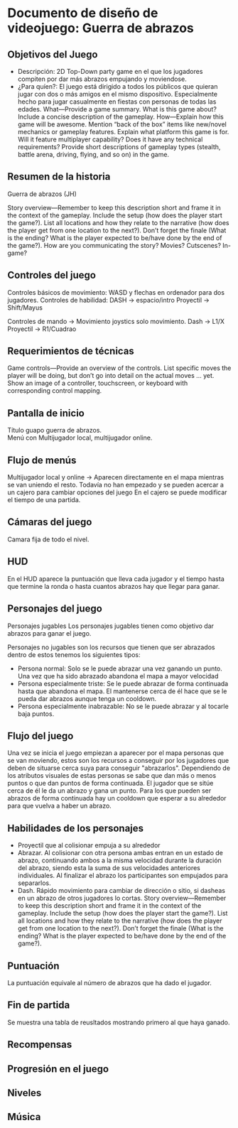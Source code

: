 # Documento de diseño de videojuego: Guerra de abrazos



## Objetivos del Juego

+ Descripción: 2D Top-Down party game en el que los jugadores compiten por dar más abrazos empujando y moviendose.
+ ¿Para quíen?: El juego está dirigido a todos los públicos que quieran jugar con dos o más amigos en el mismo dispositivo. Especialmente hecho para jugar casualmente en fiestas con personas de todas las edades.
What—Provide a game summary. What is this game about? Include a concise description of the gameplay.
How—Explain how this game will be awesome. Mention “back of the box” items like new/novel mechanics or gameplay features.
Explain what platform this game is for. Will it feature multiplayer capability? Does it have any technical requirements?
Provide short descriptions of gameplay types (stealth, battle arena, driving, flying, and so on) in the game.

## Resumen de la historia

Guerra de abrazos (JH)

Story overview—Remember to keep this description short and frame it in the context of the gameplay. Include the setup (how does the player start the game?). List all locations and how they relate to the narrative (how does the player get from one location to the next?). Don’t forget the finale (What is the ending? What is the player expected to be/have done by the end of the game?).
How are you communicating the story? Movies? Cutscenes? In-game?

## Controles del juego
Controles básicos de movimiento: WASD y flechas en ordenador para dos jugadores. 
Controles de habilidad: DASH -> espacio/intro
Proyectil -> Shift/Mayus

Controles de mando -> Movimiento joystics solo movimiento.
Dash -> L1/X
Proyectil -> R1/Cuadrao

## Requerimientos de técnicas
Game controls—Provide an overview of the controls. List specific moves the player will be doing, but don’t go into detail on the actual moves … yet.
Show an image of a controller, touchscreen, or keyboard with corresponding control mapping.

## Pantalla de inicio
Título guapo guerra de abrazos.  
Menú con Multijugador local, multijugador online. 

## Flujo de menús
Multijugador local y online -> 
    Aparecen directamente en el mapa mientras se van uniendo el resto. 
    Todavía no han empezado y se pueden acercar a un cajero para cambiar opciones del juego
    En el cajero se puede modificar el tiempo de una partida. 

## Cámaras del juego

Camara fija de todo el nivel.

## HUD
En el HUD aparece la puntuación que lleva cada jugador y el tiempo hasta que termine la ronda o hasta cuantos abrazos hay que llegar para ganar.

## Personajes del juego
Personajes jugables
Los personajes jugables tienen como objetivo dar abrazos para ganar el juego.

Personajes no jugables son los recursos que tienen que ser abrazados dentro de estos tenemos los siguientes tipos:
- Persona normal: Solo se le puede abrazar una vez ganando un punto. Una vez que ha sido abrazado abandona el mapa a mayor velocidad
- Persona especialmente triste: Se le puede abrazar de forma continuada hasta que abandona el mapa. El mantenerse cerca de él hace que se le pueda dar abrazos aunque tenga un cooldown.
- Persona especialmente inabrazable: No se le puede abrazar y al tocarle baja puntos. 

## Flujo del juego
Una vez se inicia el juego empiezan a aparecer por el mapa personas que se van moviendo, estos son los recursos a conseguir por los jugadores que deben de situarse cerca suya para conseguir "abrazarlos". Dependiendo de los atributos visuales de estas personas se sabe que dan más o menos puntos o que dan puntos de forma continuada. El jugador que se sitúe cerca de él le da un abrazo y gana un punto. Para los que pueden ser abrazos de forma continuada hay un cooldown que esperar a su alrededor para que vuelva a haber un abrazo. 

## Habilidades de los personajes
+ Proyectil que al colisionar empuja a su alrededor
+ Abrazar. Al colisionar con otra persona ambas entran en un estado de abrazo, continuando ambos a la misma velocidad durante la duración del abrazo, siendo esta la suma de sus velocidades anteriores individuales. Al finalizar el abrazo los participantes son empujados para separarlos. 
+ Dash. Rápido movimiento para cambiar de dirección o sitio, si dasheas en un abrazo de otros jugadores lo cortas.
Story overview—Remember to keep this description short and frame it in the context of the gameplay. Include the setup (how does the player start the game?). List all locations and how they relate to the narrative (how does the player get from one location to the next?). Don’t forget the finale (What is the ending? What is the player expected to be/have done by the end of the game?).

## Puntuación
La puntuación equivale al número de abrazos que ha dado el jugador.

## Fin de partida 

Se muestra una tabla de reusltados mostrando primero al que haya ganado. 

## Recompensas

## Progresión en el juego

## Niveles 

## Música
